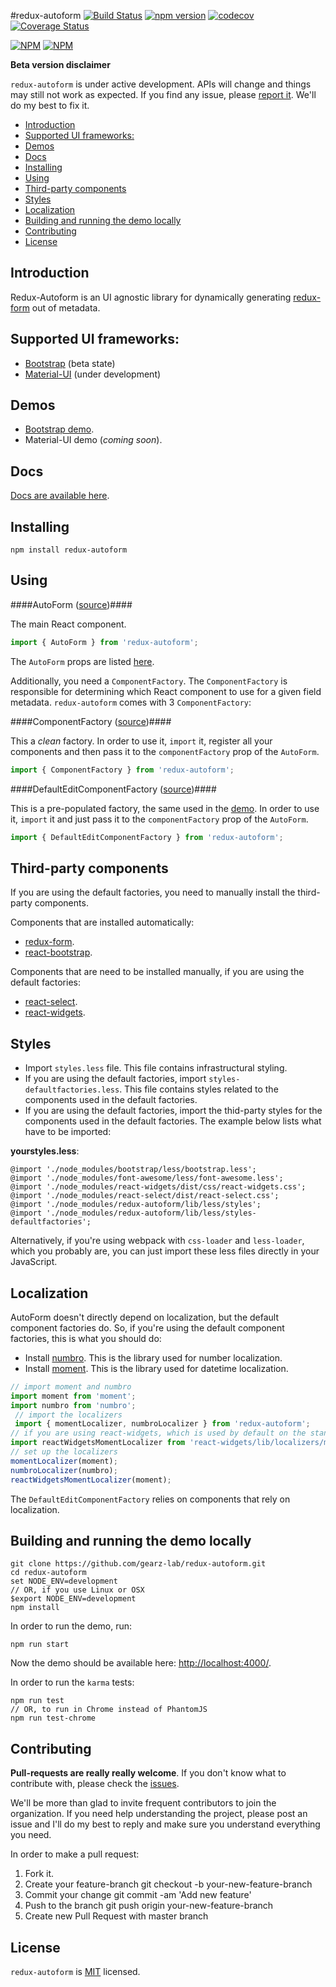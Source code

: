 #redux-autoform [![Build Status](https://travis-ci.org/redux-autoform/redux-autoform.svg?branch=master)](https://travis-ci.org/redux-autoform/redux-autoform) [![npm version](https://badge.fury.io/js/redux-autoform.svg)](https://badge.fury.io/js/redux-autoform) [![codecov](https://codecov.io/gh/redux-autoform/redux-autoform/branch/master/graph/badge.svg)](https://codecov.io/gh/redux-autoform/redux-autoform) [![Coverage Status](https://coveralls.io/repos/github/redux-autoform/redux-autoform/badge.svg?branch=master)](https://coveralls.io/github/redux-autoform/redux-autoform?branch=master)

[![NPM](https://nodei.co/npm/redux-autoform.png?downloads=true&downloadRank=true&stars=true)](https://nodei.co/npm/redux-autoform/) [![NPM](https://nodei.co/npm-dl/redux-autoform.png?months=9&height=3)](https://nodei.co/npm/redux-autoform/)

**Beta version disclaimer**

`redux-autoform` is under active development. APIs will change and things may still not work as expected. If you find
  any issue, please [report it](https://github.com/gearz-lab/redux-autoform/issues). We'll do my best to fix it.
  
<!-- START doctoc generated TOC please keep comment here to allow auto update -->
<!-- DON'T EDIT THIS SECTION, INSTEAD RE-RUN doctoc TO UPDATE -->


- [Introduction](#introduction)
- [Supported UI frameworks:](#supported-ui-frameworks)
- [Demos](#demos)
- [Docs](#docs)
- [Installing](#installing)
- [Using](#using)
- [Third-party components](#third-party-components)
- [Styles](#styles)
- [Localization](#localization)
- [Building and running the demo locally](#building-and-running-the-demo-locally)
- [Contributing](#contributing)
- [License](#license)

<!-- END doctoc generated TOC please keep comment here to allow auto update -->

Introduction
------------

Redux-Autoform is an UI agnostic library for dynamically generating [redux-form](https://github.com/erikras/redux-form) out of metadata.

Supported UI frameworks:
------------------------

- [Bootstrap](https://github.com/redux-autoform/redux-autoform-bootstrap-ui) (beta state)
- [Material-UI](https://github.com/redux-autoform/redux-autoform-material-ui) (under development)

Demos
-----

- [Bootstrap demo](https://redux-autoform.github.io/redux-autoform-bootstrap-ui/demo.html).
- Material-UI demo (*coming soon*).


Docs
---

[Docs are available here](https://github.com/gearz-lab/redux-autoform/blob/master/docs-md/documentation.md).

Installing
---

    npm install redux-autoform

Using
---

####AutoForm ([source](https://github.com/gearz-lab/redux-autoform/blob/master/src/AutoForm.js))####

The main React component.

```js
import { AutoForm } from 'redux-autoform';
```
    
The `AutoForm` props are listed [here](https://github.com/gearz-lab/redux-autoform/blob/master/docs-md/documentation.md).
    
Additionally, you need a `ComponentFactory`. The `ComponentFactory` is responsible for determining which React
component to use for a given field metadata. `redux-autoform` comes with 3 `ComponentFactory`:

####ComponentFactory ([source](https://github.com/gearz-lab/redux-autoform/blob/master/src/ComponentFactory.js))####

This a *clean* factory. In order to use it, `import` it, register all your components and then pass it to the `componentFactory`
prop of the `AutoForm`.

```js
import { ComponentFactory } from 'redux-autoform';
```

####DefaultEditComponentFactory ([source](https://github.com/gearz-lab/redux-autoform/blob/master/src/BootstrapEditComponentFactory.js))####

This is a pre-populated factory, the same used in the [demo](https://redux-autoform.github.io/redux-autoform-bootstrap-ui/demo.html).
In order to use it, `import` it and just pass it to the `componentFactory` prop of the `AutoForm`.

```js
import { DefaultEditComponentFactory } from 'redux-autoform';
```
    
Third-party components
----------------------

If you are using the default factories, you need to manually install the third-party components.

Components that are installed automatically:

- [redux-form](https://github.com/erikras/redux-form/).
- [react-bootstrap](http://react-bootstrap.github.io/).

Components that are need to be installed manually, if you are using the default factories:

- [react-select](https://github.com/JedWatson/react-select).
- [react-widgets](https://github.com/jquense/react-widgets).

    
Styles
------

- Import `styles.less` file. This file contains infrastructural styling.
- If you are using the default factories, import `styles-defaultfactories.less`. This file contains styles related to the components used in the default factories.
- If you are using the default factories, import the thid-party styles for the components used in the default factories. The example below lists what have to be imported:


**yourstyles.less**:

    @import './node_modules/bootstrap/less/bootstrap.less';
    @import './node_modules/font-awesome/less/font-awesome.less';
    @import './node_modules/react-widgets/dist/css/react-widgets.css';
    @import './node_modules/react-select/dist/react-select.css';
    @import './node_modules/redux-autoform/lib/less/styles';
    @import './node_modules/redux-autoform/lib/less/styles-defaultfactories';

Alternatively, if you're using webpack with `css-loader` and `less-loader`, which you probably are, you can just import these less files directly in your JavaScript.
    
    
Localization
---

AutoForm doesn't directly depend on localization, but the default component factories do. So, if you're using the default component factories, this is what you should do:

- Install [numbro](http://numbrojs.com/). This is the library used for number localization.
- Install [moment](http://momentjs.com/). This is the library used for datetime localization.
 
```js
// import moment and numbro
import moment from 'moment';
import numbro from 'numbro';
 // import the localizers
 import { momentLocalizer, numbroLocalizer } from 'redux-autoform';
// if you are using react-widgets, which is used by default on the standard factories, you need to import it's localizer too:
import reactWidgetsMomentLocalizer from 'react-widgets/lib/localizers/moment';
// set up the localizers
momentLocalizer(moment);
numbroLocalizer(numbro);
reactWidgetsMomentLocalizer(moment);
```

    
The `DefaultEditComponentFactory` relies on components that rely on localization. 

Building and running the demo locally
---

    git clone https://github.com/gearz-lab/redux-autoform.git
    cd redux-autoform
    set NODE_ENV=development
    // OR, if you use Linux or OSX
    $export NODE_ENV=development
    npm install
    
In order to run the demo, run:

    npm run start
    
Now the demo should be available here: [http://localhost:4000/](http://localhost:4000/).
    
In order to run the `karma` tests:

    npm run test
    // OR, to run in Chrome instead of PhantomJS
    npm run test-chrome

Contributing
---

**Pull-requests are really really welcome**. If you don't know what to contribute with, please check the [issues](https://github.com/gearz-lab/redux-autoform/issues).
 
We'll be more than glad to invite frequent contributors to join the organization.
If you need help understanding the project, please post an issue and I'll do my best to reply and make sure you understand everything
you need.

In order to make a pull request:

 1. Fork it.
 2. Create your feature-branch git checkout -b your-new-feature-branch
 3. Commit your change git commit -am 'Add new feature'
 4. Push to the branch git push origin your-new-feature-branch
 5. Create new Pull Request with master branch

License
---
`redux-autoform` is [MIT](https://github.com/gearz-lab/redux-autoform/blob/master/LICENSE) licensed.

